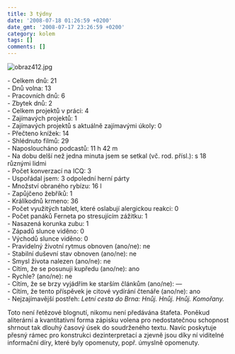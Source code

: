 ```yaml
---
title: 3 týdny
date: '2008-07-18 01:26:59 +0200'
date_gmt: '2008-07-17 23:26:59 +0200'
category: kolem
tags: []
comments: []
---
```

<p><img src='/assets/migrated/wp-uploads/2008/07/obraz412.jpg' alt='obraz412.jpg' /></p>
<p>- Celkem dnů: 21<br />
- Dnů volna: 13<br />
- Pracovních dnů: 6<br />
- Zbytek dnů: 2<br />
- Celkem projektů v práci: 4<br />
- Zajímavých projektů: 1<br />
- Zajímavých projektů s aktuálně zajímavými úkoly: 0<br />
- Přečteno knížek: 14<br />
- Shlédnuto filmů: 29<br />
- Naposloucháno podcastů: 11 h 42 m<br />
- Na dobu delší než jedna minuta jsem se setkal (vč. rod. přísl.): s 18 různými lidmi<br />
- Počet konverzací na ICQ: 3<br />
- Uspořádal jsem: 3 odpolední herní párty<br />
- Množství obraného rybízu: 16 l<br />
- Zapůjčeno žebříků: 1<br />
- Králíkodnů krmeno: 36<br />
- Počet využitých tablet, které oslabují alergickou reakci: 0<br />
- Počet panáků Ferneta po stresujícím zážitku: 1<br />
- Nasazená korunka zubu: 1<br />
- Západů slunce viděno: 0<br />
- Východů slunce viděno: 0<br />
- Pravidelný životní rytmus obnoven (ano/ne): ne<br />
- Stabilní duševní stav obnoven (ano/ne): ne<br />
- Smysl života nalezen (ano/ne): ne<br />
- Cítím, že se posunuji kupředu (ano/ne): ano<br />
- Rychle? (ano/ne): ne<br />
- Cítím, že se brzy vyjádřím ke starším článkům (ano/ne): &mdash;<br />
- Cítím, že tento příspěvek je citové vydírání čtenáře (ano/ne): ano<br />
- Nejzajímavější postřeh: <em>Letní cesta do Brna: Hnůj. Hnůj. Hnůj. Komořany.</em></p>
<p>Toto není řetězové blognutí, nikomu není předávána štafeta. Poněkud aliterární a kvantitativní forma zápisku volena pro nedostatečnou schopnost shrnout tak dlouhý časový úsek do soudrženého textu. Navíc poskytuje přesný rámec pro konstrukci dezinterpretací a zjevně jsou díky ní viditelné informační díry, které byly opomenuty, popř. úmyslně opomenuty.</p>
